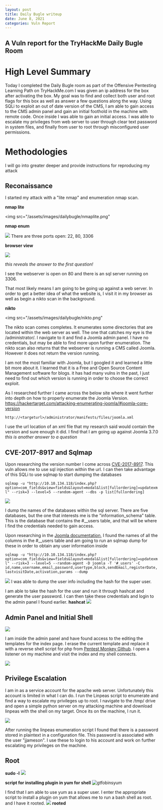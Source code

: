 ```yaml
---
layout: post
title: Daily Bugle writeup
date: June 8, 2021
categories: Vuln Report
---
```

## A Vuln report for the TryHackMe Daily Bugle Room

# High Level Summary

Today I completed the Daily Bugle room as part of the Offensive Pentesting Learning Path on TryHackMe.com
I was given an ip address for the box after activating the box.
My goal was to find and collect both user and root flags for this box as well as answer a few questions along the way.
Using SQLi to exploit an out of date version of the CMS, I am able to gain access to the CMS admin panel
and gain an initial foothold in the machine with remote code. Once inside I was able to gain an initial access.
I was able to escalate my privileges from web server to user through clear text password in system files,
and finally from user to root through misconfigured user permissions.

# Methodologies

I will go into greater deeper and provide instructions for reproducing my attack

## Reconaissance

I started my attack with a "lite nmap" and enumeration nmap scan.

**nmap lite**

<img src="/assets/images/dailybugle/nmaplite.png"

**nmap enum**

<img src="/assets/images/dailybugle/nmapenum.png">
There are three ports open: 22, 80, 3306


**browser view**

<img src="/assets/images/dailybugle/browserview.png">

*this reveals the answer to the first question!*

I see the webserver is open on 80 and there is an sql server running on 3306.

That most likely means I am going to be going up against a web server.
In order to get a better idea of what the website is,
I visit it in my browser as well as begin a nikto scan in the background.

**nikto**

<img src="/assets/images/dailybugle/nikto.png"

The nikto scan comes completes.
It  enumerates some directories that are located within the web server as well.
The one that catches my eye is the /administrator/.
I navigate to it and find a Joomla admin panel.
I have no credentials, but may be able to find more upon further enumeration.
The nikto scan also returns that the webserver is running a CMS called Joomla.
However it does not return the version running.

I am not the most familiar with Joomla, but I googled it and learned a little bit more about it.
I learned that it is a Free and Open Source Content Management software for blogs.
it has had many vulns in the past, I just need to find out which version is running in order to choose the correct exploit.

As I researched further I came across the below site where it went further into depth on how to properly enumerate the Joomla Version.
https://hackertarget.com/attacking-enumerating-joomla/#joomla-core-version

`http://<targeturl>/administrator/manifests/files/joomla.xml`

I use the url location of an xml file that my research said would contain the version and sure enough it did.
I find that I am going up against Joomla 3.7.0
*this is another answer to a question*


## CVE-2017-8917 and Sqlmap
Upon researching the version number I come across [CVE-2017-8917](https://www.exploit-db.com/exploits/42033).
This vuln allows me to use sql injection within the url.
 I can then take advantage of this SQLi to use sqlmap to start dumping the databases

`sqlmap -u "http://10.10.134.118/index.php?option=com_fields&view=fields&layout=modal&list[fullordering]=updatexml" --risk=3 --level=5 --random-agent --dbs -p list[fullordering]`

<img src="/assets/images/dailybugle/sqlmapdbdump.png">

I dump the names of the databases within the sql server.
There are five databases, but the one that interests me is the "information_schema" table.
This is the database that contains the #__users table, and that will be where I find the credentials needed to gain access.

Upon researching in the [Joomla documentation](https://docs.joomla.org/Tables/users),
I found the names of all the columns in the #__users table and am going to run an sqlmap dump for these
in order to obtain any user information inside

`sqlmap -u "http://10.10.134.118/index.php?option=com_fields&view=fields&layout=modal&list[fullordering]=updatexml" --risk=3 --level=5 --random-agent -D joomla -T '#_users' -C id,name,username,email,password,usertype,block,sendEmail,registerDate,lastvisitDate,activation,params --dump `

<img src="/assets/images/dailybugle/sqlmap__users.png">
I was able to dump the user info including the hash for the super user.

I am able to take the hash for the user and run it through hashcat and generate the user password.
I can then take these credentials and login to the admin panel I found earlier.
**hashcat**
<img src="/assets/images/dailybugle/hashcat.png">

## Admin Panel and Initial Shell
<img src="assets/images/dailybugle/admin-panel.png">

I am inside the admin panel and have found access to the editing the templates for the index page.
I erase the current template and replace it with a reverse shell script for php from [Pentest Monkey Github](https://raw.githubusercontent.com/pentestmonkey/php-reverse-shell/master/php-reverse-shell.php).
I open a listener on my machine and visit the index and my shell connects.

<img src="/assets/images/dailybugle/initiallllshell.png">

## Privilege Escalation
I am in as a service account for the apache web server.
Unfortunately this account is limited in what I can do.
I run the Linpeas script to enumerate and find a way to escalate my privileges up to root.
I navigate to the /tmp/ drive and open a simple python server on my attacking machine and download linpeas with the shell on my target.
Once its on the machine, I run it.

<img src="/assets/images/dailybugle/linpeas.png">

After running the linpeas enumeration script I found that there is a password stored in plaintext in a configuration file.
This password is associated with the user "jjameson".
I use these to login to his account and work on further escalating my privileges on the machine.

## Root
**sudo -l**
<img src="/assets/images/dailybugle/sudol.png">

**script for installing plugin in yum for shell**
![gtfobinsyum](/assets/images/dailybugle/gtfobinsyum.png)

I find that I am able to use yum as a super user.
I enter the appropriate script to install a plugin on yum that allows me to run a bash shell as root.
and I have it rooted.
<img src="/assets/images/dailybugle/root.png">
**rooted**

